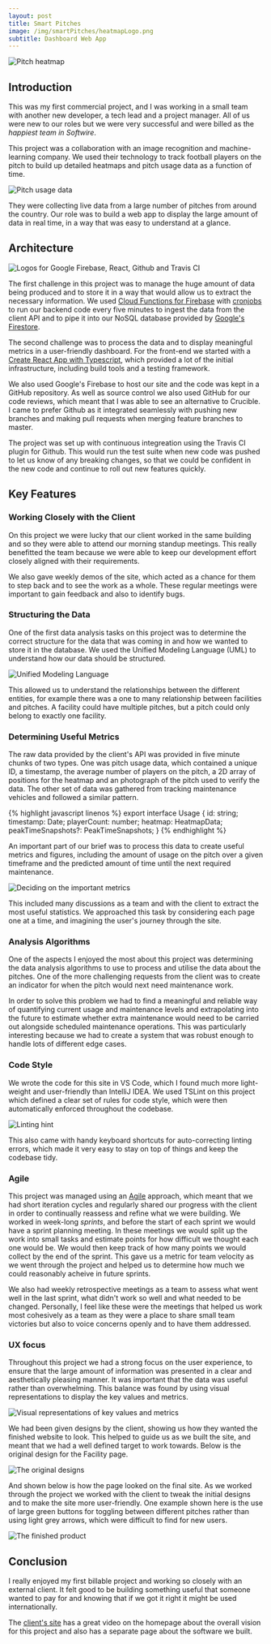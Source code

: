 ```yaml
---
layout: post
title: Smart Pitches
image: /img/smartPitches/heatmapLogo.png
subtitle: Dashboard Web App
---
```


![Pitch heatmap](/img/smartPitches/heatmap.png)

## Introduction

This was my first commercial project, and I was working in a small team with another new developer, a tech lead and a project manager. All of us were new to our roles but we were very successful and were billed as the _happiest team in Softwire_.

This project was a collaboration with an image recognition and machine-learning company. We used their technology to track football players on the pitch to build up detailed heatmaps and pitch usage data as a function of time. 

![Pitch usage data](/img/smartPitches/usageGraph.png)

They were collecting live data from a large number of pitches from around the country. Our role was to build a web app to display the large amount of data in real time, in a way that was easy to understand at a glance.

## Architecture

![Logos for Google Firebase, React, Github and Travis CI](/img/smartPitches/logos.png)

The first challenge in this project was to manage the huge amount of data being produced and to store it in a way that would allow us to extract the necessary information. We used [Cloud Functions for Firebase](https://firebase.google.com/docs/functions/) with [cronjobs](https://cron-job.org/en/) to run our backend code every five minutes to ingest the data from the client API and to pipe it into our NoSQL database provided by [Google's Firestore](https://firebase.google.com/docs/firestore/).

The second challenge was to process the data and to display meaningful metrics in a user-friendly dashboard. For the front-end we started with a [Create React App with Typescript](https://github.com/wmonk/create-react-app-typescript), which provided a lot of the initial infrastructure, including build tools and a testing framework. 

We also used Google's Firebase to host our site and the code was kept in a GitHub repository. As well as source control we also used GitHub for our code reviews, which meant that I was able to see an alternative to Crucible. I came to prefer Github as it integrated seamlessly with pushing new branches and making pull requests when merging feature branches to master.

The project was set up with continuous integreation using the Travis CI plugin for Github. This would run the test suite when new code was pushed to let us know of any breaking changes, so that we could be confident in the new code and continue to roll out new features quickly.

## Key Features

### Working Closely with the Client

On this project we were lucky that our client worked in the same building and so they were able to attend our morning standup meetings. This really benefitted the team because we were able to keep our development effort closely aligned with their requirements. 

We also gave weekly demos of the site, which acted as a chance for them to step back and to see the work as a whole. These regular meetings were important to gain feedback and also to identify bugs.

### Structuring the Data

One of the first data analysis tasks on this project was to determine the correct structure for the data that was coming in and how we wanted to store it in the database. We used the Unified Modeling Language (UML) to understand how our data should be structured. 

![Unified Modeling Language](/img/smartPitches/uml.png)

This allowed us to understand the relationships between the different entities, for example there was a one to many relationship between facilities and pitches. A facility could have multiple pitches, but a pitch could only belong to exactly one facility.

### Determining Useful Metrics

The raw data provided by the client's API was provided in five minute chunks of two types. One was pitch usage data, which contained a unique ID, a timestamp, the average number of players on the pitch, a 2D array of positions for the heatmap and an photograph of the pitch used to verify the data. The other set of data was gathered from tracking maintenance vehicles and followed a similar pattern.

{% highlight javascript linenos %}
export interface Usage {
    id: string;
    timestamp: Date;
    playerCount: number;
    heatmap: HeatmapData;
    peakTimeSnapshots?: PeakTimeSnapshots;
}
{% endhighlight %}

An important part of our brief was to process this data to create useful metrics and figures, including the amount of usage on the pitch over a given timeframe and the predicted amount of time until the next required maintenance.

![Deciding on the important metrics](/img/smartPitches/metrics.png)

This included many discussions as a team and with the client to extract the most useful statistics. We approached this task by considering each page one at a time, and imagining the user's journey through the site.

### Analysis Algorithms

One of the aspects I enjoyed the most about this project was determining the data analysis algorithms to use to process and utilise the data about the pitches. One of the more challenging requests from the client was to create an indicator for when the pitch would next need maintenance work.

In order to solve this problem we had to find a meaningful and reliable way of quantifying current usage and maintenance levels and extrapolating into the future to estimate whether extra maintenance would need to be carried out alongside scheduled maintenance operations. This was particularly interesting because we had to create a system that was robust enough to handle lots of different edge cases.

### Code Style

We wrote the code for this site in VS Code, which I found much more light-weight and user-friendly than IntelliJ IDEA. We used TSLint on this project which defined a clear set of rules for code style, which were then automatically enforced throughout the codebase.

![Linting hint](/img/smartPitches/linting.png)

This also came with handy keyboard shortcuts for auto-correcting linting errors, which made it very easy to stay on top of things and keep the codebase tidy.

### Agile

This project was managed using an [Agile](http://agilemanifesto.org/) approach, which meant that we had short iteration cycles and regularly shared our progress with the client in order to continually reassess and refine what we were building. We worked in week-long _sprints_, and before the start of each sprint we would have a sprint planning meeting. In these meetings we would split up the work into small tasks and estimate points for how difficult we thought each one would be. We would then keep track of how many points we would collect by the end of the sprint. This gave us a metric for team velocity as we went through the project and helped us to determine how much we could reasonably acheive in future sprints.

We also had weekly retrospective meetings as a team to assess what went well in the last sprint, what didn't work so well and what needed to be changed. Personally, I feel like these were the meetings that helped us work most cohesively as a team as they were a place to share small team victories but also to voice concerns openly and to have them addressed.

### UX focus

Throughout this project we had a strong focus on the user experience, to ensure that the large amount of information was presented in a clear and aesthetically pleasing manner. It was important that the data was useful rather than overwhelming. This balance was found by using visual representations to display the key values and metrics. 

![Visual representations of key values and metrics](/img/smartPitches/heatmapStats.png)

We had been given designs by the client, showing us how they wanted the finished website to look. This helped to guide us as we built the site, and meant that we had a well defined target to work towards. Below is the original design for the Facility page.

![The original designs](/img/smartPitches/compEnvision.png)

And shown below is how the page looked on the final site. As we worked through the project we worked with the client to tweak the initial designs and to make the site more user-friendly. One example shown here is the use of large green buttons for toggling between different pitches rather than using light grey arrows, which were difficult to find for new users.

![The finished product](/img/smartPitches/compReal.png)


## Conclusion

I really enjoyed my first billable project and working so closely with an external client. It felt good to be building something useful that someone wanted to pay for and knowing that if we got it right it might be used internationally. 

The [client's site](http://intelligent-play.co.uk/) has a great video on the homepage about the overall vision for this project and also has a separate page about the software we built.